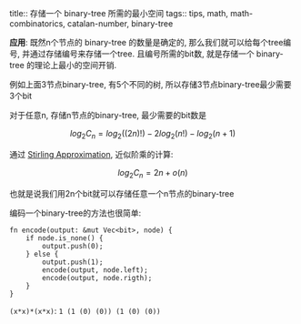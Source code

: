 title:: 存储一个 binary-tree 所需的最小空间
tags:: tips, math, math-combinatorics, catalan-number, binary-tree

**应用**: 既然n个节点的 binary-tree 的数量是确定的, 那么我们就可以给每个tree编号,
并通过存储编号来存储一个tree.
且编号所需的bit数, 就是存储一个 binary-tree 的理论上最小的空间开销.

例如上面3节点binary-tree, 有5个不同的树, 所以存储3节点binary-tree最少需要3个bit

对于任意n, 存储n节点的binary-tree, 最少需要的bit数是

$$
log_2 C_n = log_2 ((2n)!) - 2 log_2 (n!) - log_2 (n+1)
$$

通过 [Stirling Approximation](https://en.wikipedia.org/wiki/Stirling%27s_approximation), 近似阶乘的计算:

$$
log_2 C_n = 2n + o(n)
$$


也就是说我们用2n个bit就可以存储任意一个n节点的binary-tree

编码一个binary-tree的方法也很简单: 
```
fn encode(output: &mut Vec<bit>, node) {
    if node.is_none() {
        output.push(0);
    } else {
        output.push(1);
        encode(output, node.left);
        encode(output, node.rigth);
    }
}
```

`(x*x)*(x*x)`: `1 (1 (0) (0)) (1 (0) (0))`
